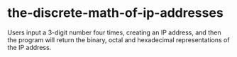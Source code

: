 # the-discrete-math-of-ip-addresses
Users input a 3-digit number four times, creating an IP address, and then the program will return the binary, octal and hexadecimal representations of the IP address.
